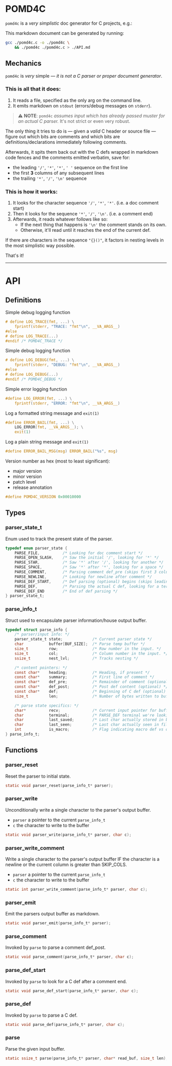 # POMD4C

`pomd4c` is a _very simplistic_ doc generator for C projects, e.g.:

This markdown document can be generated by running:

```bash
gcc ./pomd4c.c -o ./pomd4c \
    && ./pomd4c ./pomd4c.c > ./API.md
```

## Mechanics

`pomd4c` is *very* simple — *it is not a C parser or proper document
generator*.

### This is all that it does:

1. It reads a file, specified as the only arg on the command line.
1. It emits markdown on `stdout` (errors/debug messages on `stderr`).

> :warning: **NOTE**: `pomd4c` _assumes input which has already passed
> muster for an actual C parser._ It's not strict or even very robust.

The only thing it tries to do is — given a _valid_ C header or source file —
figure out which bits are comments and which bits are
definitions/declarations immediately following comments.

Afterwards, it spits them back out with the C defs wrapped in markdown
code fences and the comments emitted verbatim, save for:
 - the leading `'/'`, `'*'`, `'*'`, `' '` sequence on the first line
 - the first **3** columns of any subsequent lines
 - the trailing `'*'`, `'/'`, `'\n'` sequence


### This is how it works:

1. It looks for the character sequence `'/'`, `'*'`, `'*'`.
   (i.e. a doc comment start)
1. Then it looks for the sequence `'*'`, `'/'`, `'\n'`.
   (i.e. a comment end)
1. Afterwards, it reads whatever follows like so:
    - If the next thing that happens is `'\n'` the comment stands on its own.
    - Otherwise, it'll read until it reaches the end of the current def.

If there are characters in the sequence `"{}()"`, it factors in nesting
levels in the most simplistic way possible.

That's it!

---


# API 


## Definitions


Simple debug logging function 

```C
# define LOG_TRACE(fmt, ...) \
    fprintf(stderr, "TRACE: "fmt"\n", __VA_ARGS__)
#else
# define LOG_TRACE(...)
#endif /* POMD4C_TRACE */
```


Simple debug logging function 

```C
# define LOG_DEBUG(fmt, ...) \
    fprintf(stderr, "DEBUG: "fmt"\n", __VA_ARGS__)
#else
# define LOG_DEBUG(...)
#endif /* POMD4C_DEBUG */
```


Simple error logging function 

```C
#define LOG_ERROR(fmt, ...) \
    fprintf(stderr, "ERROR: "fmt"\n", __VA_ARGS__)
```


Log a formatted string message and `exit(1)`

```C
#define ERROR_BAIL(fmt, ...) \
    LOG_ERROR(fmt, __VA_ARGS__); \
    exit(1)
```


Log a plain string message and `exit(1)` 

```C
#define ERROR_BAIL_MSG(msg) ERROR_BAIL("%s", msg)
```


Version number as hex (most to least significant):

- major version
- minor version
- patch level
- release annotation

```C
#define POMD4C_VERSION 0x00010000
```


## Types


### parser_state_t

Enum used to track the present state of the parser.

```C
typedef enum parser_state {
    PARSE_FILE,          /* Looking for doc comment start */
    PARSE_OPEN_SLASH,    /* Saw the initial '/', looking for '*' */
    PARSE_STAR,          /* Saw '*' after '/', looking for another */
    PARSE_SPACE,         /* Saw '*' after '*', looking for a space */
    PARSE_COMMENT,       /* Parsing comment def_pre (skips first 3 columns) */
    PARSE_NEWLINE,       /* Looking for newline after comment */
    PARSE_DEF_START,     /* Def parsing (optional) begins (skips leading ' ')*/
    PARSE_DEF,           /* Parsing the actual C def, looking for a terminal */
    PARSE_DEF_END        /* End of def parsing */
} parser_state_t;
```


### parse_info_t

Struct used to encapsulate parser information/house output buffer.

```C
typedef struct parse_info {
    /* parser/input info: */
    parser_state_t state;             /* Current parser state */
    char           buffer[BUF_SIZE];  /* Parse temp buffer */
    size_t         row;               /* Row number in the input. */
    size_t         col;               /* Column number in the input. */
    ssize_t        nest_lvl;          /* Tracks nesting */

    /* content pointers: */
    const char*    heading;           /* Heading, if present */
    const char*    summary;           /* First line of comment */
    const char*    def_pre;           /* Remainder of comment (optional) */
    const char*    def_post;          /* Post def content (optional) */
    const char*    def;               /* Beginning of C def (optional) */
    size_t         len;               /* Number of bytes written to buffer. */

    /* parse state specifics: */
    char*          recv;              /* Current input pointer for buffer */
    char           terminal;          /* PARSE_DEF terminal we're looking for */
    char           last_saved;        /* Last char actually stored in buffer */
    char           last_seen;         /* Last char actually seen in file */
    int            is_macro;          /* Flag indicating macro def vs other */
} parse_info_t;
```


## Functions


### parser_reset

Reset the parser to initial state.

```C
static void parser_reset(parse_info_t* parser);
```


### parser_write

Unconditionally write a single character to the parser's output buffer.

 - `parser` a pointer to the current `parse_info_t`
 - `c` the character to write to the buffer

```C
static void parser_write(parse_info_t* parser, char c);
```


### parser_write_comment

Write a single character to the parser's output buffer IF the character is
a newline or the current column is greater than SKIP_COLS.

 - `parser` a pointer to the current `parse_info_t`
 - `c` the character to write to the buffer

```C
static int parser_write_comment(parse_info_t* parser, char c);
```


### parser_emit

Emit the parsers output buffer as markdown.

```C
static void parser_emit(parse_info_t* parser);
```


### parse_comment

Invoked by `parse` to parse a comment def_post.

```C
static void parse_comment(parse_info_t* parser, char c);
```


### parse_def_start

Invoked by `parse` to look for a C def after a comment end.

```C
static void parse_def_start(parse_info_t* parser, char c);
```


### parse_def

Invoked by `parse` to parse a C def.

```C
static void parse_def(parse_info_t* parser, char c);
```


### parse

Parse the given input buffer.

```C
static ssize_t parse(parse_info_t* parser, char* read_buf, size_t len);
```



